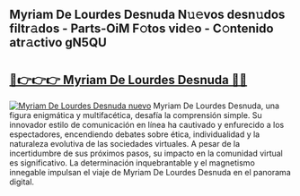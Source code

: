 ## Myriam De Lourdes Desnuda N𝚞𝚎vos desn𝚞dos filtr𝚊dos - Parts-OiM F𝚘tos vid𝚎o - C𝚘ntenido atr𝚊ctivo gN5QU

# <h2><a href="http://mb7nan.tromn.icu/?c=Myriam+De+Lourdes+Desnuda">🔗👉👉👉 Myriam De Lourdes Desnuda 🔗🔗</a></h2>

[![Myriam De Lourdes Desnuda nuevo](https://i.imgur.com/pEAQMta.gif)](http://mb7nan.tromn.icu/?c=Myriam+De+Lourdes+Desnuda)
Myriam De Lourdes Desnuda, una figura enigmática y multifacética, desafía la comprensión simple. Su innovador estilo de comunicación en línea ha cautivado y enfurecido a los espectadores, encendiendo debates sobre ética, individualidad y la naturaleza evolutiva de las sociedades virtuales. A pesar de la incertidumbre de sus próximos pasos, su impacto en la comunidad virtual es significativo. La determinación inquebrantable y el magnetismo innegable impulsan el viaje de Myriam De Lourdes Desnuda en el panorama digital.
